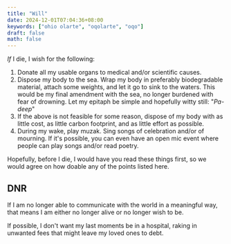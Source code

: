```yaml
---
title: "Will"
date: 2024-12-01T07:04:36+08:00
keywords: ["ohio olarte", "oqolarte", "oqo"]
draft: false
math: false
---
```


*If* I die, I wish for the following:

1. Donate all my usable organs to medical and/or scientific causes.
2. Dispose my body to the sea. Wrap my body in preferably biodegradable
   material, attach some weights, and let it go to sink to the waters.
   This would be my final amendment with the sea, no longer burdened
   with fear of drowning. Let my epitaph be simple and hopefully witty
   still: "*Pa-deep*"
3. If the above is not feasible for some reason, dispose of my body with
   as little cost, as little carbon footprint, and as little effort as
   possible.
4. During my wake, play muzak. Sing songs of celebration and/or of
   mourning. If it's possible, you can even have an open mic event where
   people can play songs and/or read poetry.

Hopefully, before I die, I would have you read these things first, so we
would agree on how doable any of the points listed here.

## DNR

If I am no longer able to communicate with the world in a meaningful
way, that means I am either no longer alive or no longer wish to be.

If possible, I don't want my last moments be in a hospital, raking in
unwanted fees that might leave my loved ones to debt.
